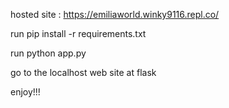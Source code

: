 hosted site : https://emiliaworld.winky9116.repl.co/

run pip install -r requirements.txt

run python app.py

go to the localhost web site at flask

enjoy!!!
